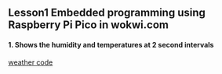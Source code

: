 ## Lesson1 Embedded programming using Raspberry Pi Pico in wokwi.com
#### 1. Shows the humidity and temperatures at 2 second intervals 
[weather code](https://github.com/Eino-dev-stu/Iot-perusteet/blob/main/lesson_1/weather.py)
